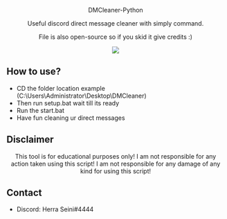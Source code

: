 <p align="center">
DMCleaner-Python
</p>

<p align="center">
Useful discord direct message cleaner with simply command.
</p>

<p align="center">
File is also open-source so if you skid it give credits :)
</p>

<p align="center">
  <img src="https://cdn.discordapp.com/attachments/967772759885217792/967780697156775936/wtf.png">
</p>

## How to use?
* CD the folder location example (C:\Users\Administrator\Desktop\DMCleaner)
* Then run setup.bat wait till its ready
* Run the start.bat
* Have fun cleaning ur direct messages
  

## Disclaimer

<p align="center">
This tool is for educational purposes only!
I am not responsible for any action taken using this script!
I am not responsible for any damage of any kind for using this script!
</p>

## Contact 

* Discord: Herra Seini#4444
